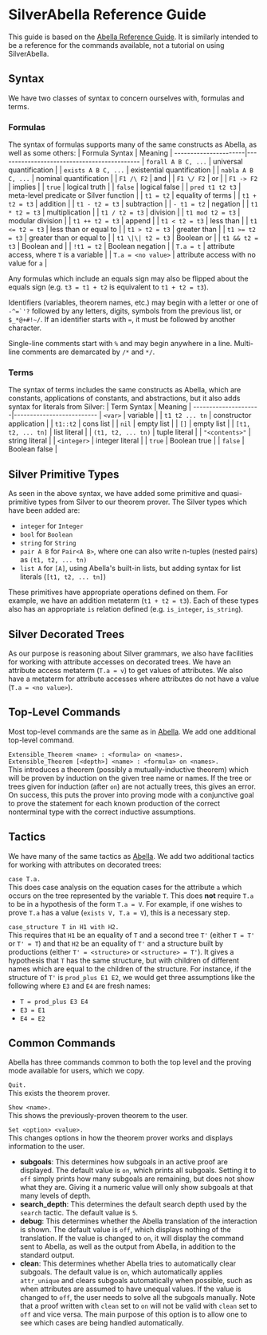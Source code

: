 

# SilverAbella Reference Guide
This guide is based on the [Abella Reference Guide][1].  It is
similarly intended to be a reference for the commands available, not a
tutorial on using SilverAbella.



## Syntax
We have two classes of syntax to concern ourselves with, formulas and
terms.

### Formulas
The syntax of formulas supports many of the same constructs as Abella,
as well as some others:
   | Formula Syntax      | Meaning                                   |
   ----------------------|--------------------------------------------
   | `forall A B C, ...` | universal quantification                  |
   | `exists A B C, ...` | existential quantification                |
   | `nabla A B C, ...`  | nominal quantification                    |
   | `F1 /\ F2`          | and                                       |
   | `F1 \/ F2`          | or                                        |
   | `F1 -> F2`          | implies                                   |
   | `true`              | logical truth                             |
   | `false`             | logical false                             |
   | `pred t1 t2 t3`     | meta-level predicate or Silver function   |
   | `t1 = t2`           | equality of terms                         |
   | `t1 + t2 = t3`      | addition                                  |
   | `t1 - t2 = t3`      | subtraction                               |
   | `- t1 = t2`         | negation                                  |
   | `t1 * t2 = t3`      | multiplication                            |
   | `t1 / t2 = t3`      | division                                  |
   | `t1 mod t2 = t3`    | modular division                          |
   | `t1 ++ t2 = t3`     | append                                    |
   | `t1 < t2 = t3`      | less than                                 |
   | `t1 <= t2 = t3`     | less than or equal to                     |
   | `t1 > t2 = t3`      | greater than                              |
   | `t1 >= t2 = t3`     | greater than or equal to                  |
   | `t1 \|\| t2 = t3`   | Boolean or                                |
   | `t1 && t2 = t3`     | Boolean and                               |
   | `!t1 = t2`          | Boolean negation                          |
   | `T.a = t`           | attribute access, where `T` is a variable |
   | `T.a = <no value>`  | attribute access with no value for `a`    |

Any formulas which include an equals sign may also be flipped about
the equals sign (e.g. `t3 = t1 + t2` is equivalent to `t1 + t2 = t3`).

Identifiers (variables, theorem names, etc.) may begin with a letter
or one of ``-^=`'?`` followed by any letters, digits, symbols from the
previous list, or `$_*@+#!~/`.  If an identifier starts with `=`,
it must be followed by another character.

Single-line comments start with `%` and may begin anywhere in a line.
Multi-line comments are demarcated by `/*` and `*/`.

### Terms
The syntax of terms includes the same constructs as Abella, which are
constants, applications of constants, and abstractions, but it also
adds syntax for literals from Silver:
   | Term Syntax        | Meaning                 |
   ---------------------|--------------------------
   | `<var>`            | variable                |
   | `t1 t2 ... tn`     | constructor application |
   | `t1::t2`           | cons list               |
   | `nil`              | empty list              |
   | `[]`               | empty list              |
   | `[t1, t2, ... tn]` | list literal            |
   | `(t1, t2, ... tn)` | tuple literal           |
   | `"<contents>"`     | string literal          |
   | `<integer>`        | integer literal         |
   | `true`             | Boolean true            |
   | `false`            | Boolean false           |



## Silver Primitive Types
As seen in the above syntax, we have added some primitive and
quasi-primitive types from Silver to our theorem prover.  The Silver
types which have been added are:
* `integer` for `Integer`
* `bool` for `Boolean`
* `string` for `String`
* `pair A B` for `Pair<A B>`, where one can also write n-tuples
  (nested pairs) as `(t1, t2, ... tn)`
* `list A` for `[A]`, using Abella's built-in lists, but adding syntax
  for list literals (`[t1, t2, ... tn]`)

These primitives have appropriate operations defined on them.  For
example, we have an addition metaterm (`t1 + t2 = t3`).  Each of these
types also has an appropriate `is` relation defined
(e.g. `is_integer`, `is_string`).



## Silver Decorated Trees
As our purpose is reasoning about Silver grammars, we also have
facilities for working with attribute accesses on decorated trees.  We
have an attribute access metaterm (`T.a = v`) to get values of
attributes.  We also have a metaterm for attribute accesses where
attributes do not have a value (`T.a = <no value>`).



## Top-Level Commands
Most top-level commands are the same as in [Abella][1].  We add one
additional top-level command.

`Extensible_Theorem <name> : <formula> on <names>.`  
`Extensible_Theorem [<depth>] <name> : <formula> on <names>.`  
This introduces a theorem (possibly a mutually-inductive theorem)
which will be proven by induction on the given tree name or names.
If the tree or trees given for induction (after `on`) are not
actually trees, this gives an error.  On success, this puts the
prover into proving mode with a conjunctive goal to prove the
statement for each known production of the correct nonterminal
type with the correct inductive assumptions.



## Tactics
We have many of the same tactics as [Abella][1]. We add two additional
tactics for working with attributes on decorated trees:

`case T.a.`  
This does case analysis on the equation cases for the attribute `a`
which occurs on the tree represented by the variable `T`.  This does
**not** require `T.a` to be in a hypothesis of the form `T.a = V`.
For example, if one wishes to prove `T.a` has a value
(`exists V, T.a = V`), this is a necessary step.

`case_structure T in H1 with H2.`  
This requires that `H1` be an equality of `T` and a second tree `T'`
(either `T = T'` or `T' = T`) and that `H2` be an equality of `T'` and
a structure built by productions (either `T' = <structure>` or
`<structure> = T'`).  It gives a hypothesis that `T` has the same
structure, but with children of different names which are equal to the
children of the structure.  For instance, if the structure of `T'` is
`prod_plus E1 E2`, we would get three assumptions like the following
where `E3` and `E4` are fresh names:
- `T = prod_plus E3 E4`
- `E3 = E1`
- `E4 = E2`



## Common Commands
Abella has three commands common to both the top level and the proving
mode available for users, which we copy.

`Quit.`  
This exists the theorem prover.

`Show <name>.`  
This shows the previously-proven theorem to the user.

`Set <option> <value>.`  
This changes options in how the theorem prover works and displays
information to the user.
* **subgoals**:  This determines how subgoals in an active proof are
  displayed.  The default value is `on`, which prints all subgoals.
  Setting it to `off` simply prints how many subgoals are remaining,
  but does not show what they are.  Giving it a numeric value will
  only show subgoals at that many levels of depth.
* **search_depth**:  This determines the default search depth used by
  the `search` tactic.  The default value is `5`.
* **debug**:  This determines whether the Abella translation of the
  interaction is shown.  The default value is `off`, which displays
  nothing of the translation.  If the value is changed to `on`, it
  will display the command sent to Abella, as well as the output from
  Abella, in addition to the standard output.
* **clean**:  This determines whether Abella tries to automatically
  clear subgoals.  The default value is `on`, which automatically
  applies `attr_unique` and clears subgoals automatically when
  possible, such as when attributes are assumed to have unequal
  values.  If the value is changed to `off`, the user needs to solve
  all the subgoals manually.  Note that a proof written with `clean`
  set to `on` will not be valid with `clean` set to `off` and vice
  versa.  The main purpose of this option is to allow one to see which
  cases are being handled automatically.



[1]: http://abella-prover.org/reference-guide.html

